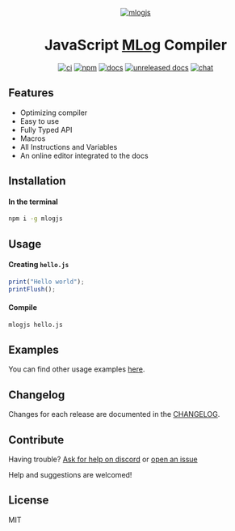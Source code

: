 <div markdown="1" align="center">

[![mlogjs](https://mlogjs.netlify.app/logo.png)][docs]

# **JavaScript [MLog](https://mindustrygame.github.io/wiki/logic/0-introduction/) Compiler**

[![ci](https://github.com/weisrc/mlogjs/actions/workflows/ci.yml/badge.svg)][ci]
[![npm](https://img.shields.io/npm/v/mlogjs?color=cb3837&logo=npm)][npm]
[![docs](https://img.shields.io/badge/docs-stable-41B883?logo=readthedocs)][docs]
[![unreleased docs](https://img.shields.io/badge/docs-unreleased-41B883?logo=readthedocs)][unreleased docs]
[![chat](https://img.shields.io/badge/chat-discord-blue?logo=discord)][discord]

</div>

## Features

- Optimizing compiler
- Easy to use
- Fully Typed API
- Macros
- All Instructions and Variables
- An online editor integrated to the docs

## Installation

#### In the terminal

```sh
npm i -g mlogjs
```

## Usage

#### Creating `hello.js`

```js
print("Hello world");
printFlush();
```

#### Compile

```sh
mlogjs hello.js
```

## Examples

You can find other usage examples [here](https://github.com/mlogjs/mlogjs/tree/main/compiler/test/examples).

## Changelog

Changes for each release are documented in the [CHANGELOG](https://github.com/mlogjs/mlogjs/blob/main/compiler/CHANGELOG.md).

## Contribute

Having trouble? [Ask for help on discord](https://discord.gg/2VudfNUp)
or [open an issue](https://github.com/mlogjs/mlogjs/issues/new)

Help and suggestions are welcomed!

## License

MIT

<!-- url -->

[npm]: https://www.npmjs.com/package/mlogjs
[ci]: https://github.com/mlogjs/mlogjs/actions/workflows/ci.yml
[docs]: https://mlogjs.github.io/mlogjs/
[unreleased docs]: https://mlogjs.netlify.app
[discord]: https://discord.gg/SvgjCtZnR5

